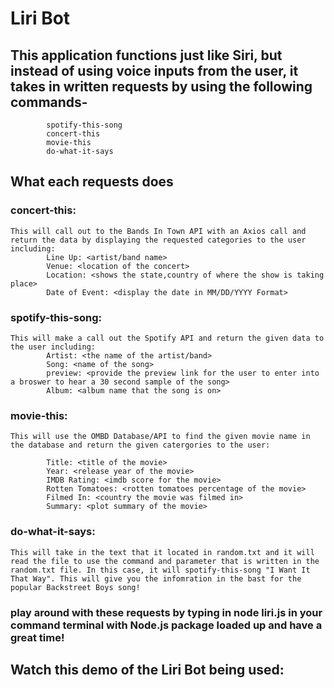 # Liri Bot

## This application functions just like Siri, but instead of using voice inputs from the user, it takes in written requests by using the following commands-
            spotify-this-song
            concert-this
            movie-this
            do-what-it-says

## What each requests does

### concert-this:
    This will call out to the Bands In Town API with an Axios call and return the data by displaying the requested categories to the user including: 
            Line Up: <artist/band name>
            Venue: <location of the concert>
            Location: <shows the state,country of where the show is taking place>
            Date of Event: <display the date in MM/DD/YYYY Format>

### spotify-this-song:
    This will make a call out the Spotify API and return the given data to the user including: 
            Artist: <the name of the artist/band>
            Song: <name of the song>
            preview: <provide the preview link for the user to enter into a broswer to hear a 30 second sample of the song>
            Album: <album name that the song is on>

### movie-this:
    This will use the OMBD Database/API to find the given movie name in the database and return the given catergories to the user: 

            Title: <title of the movie>
            Year: <release year of the movie>
            IMDB Rating: <imdb score for the movie>
            Rotten Tomatoes: <rotten tomatoes percentage of the movie>
            Filmed In: <country the movie was filmed in>
            Summary: <plot summary of the movie>

### do-what-it-says:
    This will take in the text that it located in random.txt and it will read the file to use the command and parameter that is written in the random.txt file. In this case, it will spotify-this-song "I Want It That Way". This will give you the infomration in the bast for the popular Backstreet Boys song!



### play around with these requests by typing in node liri.js in your command terminal with Node.js package loaded up and have a great time! 

## Watch this demo of the Liri Bot being used:  
